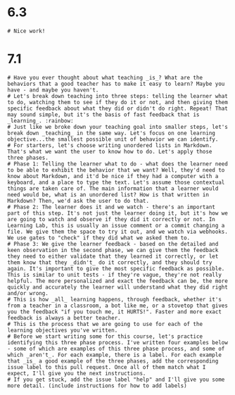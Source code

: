 
  # 6.3
    # Nice work!



  # 7.1
    # Have you ever thought about what teaching _is_? What are the behaviors that a good teacher has to make it easy to learn? Maybe you have - and maybe you haven't. 
    # Let's break down teaching into three steps: telling the learner what to do, watching them to see if they do it or not, and then giving them specific feedback about what they did or didn't do right. Repeat! That may sound simple, but it's the basis of fast feedback that is _learning_. :rainbow: 
    # Just like we broke down your teaching goal into smaller steps, let's break down _teaching_ in the same way. Let's focus on one learning objective...the smallest possible unit of behavior we can identify. 
    # For starters, let's choose writing unordered lists in Markdown. That's what we want the user to know how to do. Let's apply those three phases.
    # Phase 1: Telling the learner what to do - what does the learner need to be able to exhibit the behavior that we want? Well, they'd need to know about Markdown, and it'd be nice if they had a computer with a keyboard, and a place to type the text. Let's assume those contextual things are taken care of. The main information that a learner would need would be, what is an unordered list? How is that written in Markdown? Then, we'd ask the user to do that.
    # Phase 2: The learner does it and we watch - there's an important part of this step. It's not just the learner doing it, but it's how we are going to watch and observe if they did it correctly or not. In Learning Lab, this is usually an issue comment or a commit changing a file. We give them the space to try it out, and we watch via webhooks. We use gates to "check" if they did what we asked them to.
    # Phase 3: We give the learner feedback - based on the detailed and keen observation in the second phase, we can give them the feedback they need to either validate that they learned it correctly, or let them know that they _didn't_ do it correctly, and they should try again. It's important to give the most specific feedback as possible. This is similar to unit tests - if they're vague, they're not really helpful. The more personalized and exact the feedback can be, the more quickly and accurately the learner will understand what they did right and/or wrong.
    # This is how _all_ learning happens, through feedback, whether it's from a teacher in a classroom, a bot like me, or a stovetop that gives you the feedback "if you touch me, it HURTS!". Faster and more exact feedback is always a better teacher.
    # This is the process that we are going to use for each of the learning objectives you've written. 
    # Before we start writing some for this course, let's practice identifying this three phase process. I've written four examples below - some of which are examples of this three phase process, and some of which _aren't_. For each example, there is a label. For each example that _is_ a good example of the three phases, add the corresponding issue label to this pull request. Once all of them match what I expect, I'll give you the next instructions.
    # If you get stuck, add the issue label "help" and I'll give you some more detail. (include instructions for how to add labels)